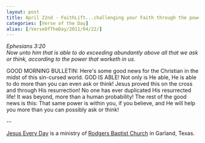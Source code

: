 ```yaml
---
layout: post
title: April 22nd - FaithLift...challenging your Faith through the power of
categories: [Verse of the Day]
alias: [/VerseOfTheDay/2011/04/22/]
---
```


_Ephesians 3:20  
Now unto him that is able to do exceeding abundantly above all that
we ask or think, according to the power that worketh in us._

GOOD MORNING BULLETIN: Here's some good news for the Christian in
the midst of this sin-cursed world. GOD IS ABLE! Not only is He able,
He is able to do more than you can even ask or think! Jesus proved
this on the cross and through His resurrection! No one has ever
duplicated His resurrected life! It was beyond, more than a human
probability! The rest of the good news is this: That same power is
within you, if you believe, and He will help you more than you can
possibly ask or think!

 --

<a href=http://jesuseveryday.net>Jesus Every Day</a> is a ministry of <a href=http://rodgersbaptist.net>Rodgers Baptist Church</a> in Garland, Texas.
